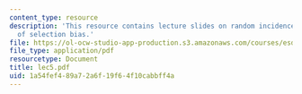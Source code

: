 ```yaml
---
content_type: resource
description: 'This resource contains lecture slides on random incidence: a major source
  of selection bias.'
file: https://ol-ocw-studio-app-production.s3.amazonaws.com/courses/esd-86-models-data-and-inference-for-socio-technical-systems-spring-2007/1a54fef489a72a6f19f64f10cabbff4a_lec5.pdf
file_type: application/pdf
resourcetype: Document
title: lec5.pdf
uid: 1a54fef4-89a7-2a6f-19f6-4f10cabbff4a
---
```

